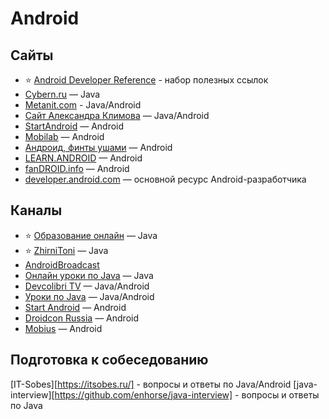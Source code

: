 # Android

##  Сайты

- ⭐ [Android Developer Reference](https://github.com/ImangazalievM/android-developer-reference) - набор полезных ссылок
- [Cybern.ru](http://cybern.ru) — Java  
- [Metanit.com](https://metanit.com/java) - Java/Android  
- [Сайт Александра Климова](http://developer.alexanderklimov.ru/) — Java/Android  
- [StartAndroid](http://startandroid.ru) — Android  
- [Mobilab](http://www.mobilab.ru/androiddev/blog.html) — Android    
- [Андроид, финты ушами](http://dolbodub.blogspot.ru/) — Android  
- [LEARN.ANDROID](http://learn-android.ru/index.html) — Android  
- [fanDROID.info](http://fandroid.info) — Android  
- [developer.android.com](http://developer.android.com/) — основной ресурс Android-разработчика

## Каналы

- ⭐ [Образование онлайн](http://www.youtube.com/user/JavaOOP) — Java
- ⭐ [ZhirniToni](http://www.youtube.com/user/ZhirniToni) — Java  
- [AndroidBroadcast](https://www.youtube.com/c/AndroidBroadcast)
- [Онлайн уроки по Java](http://www.youtube.com/user/ytkach) — Java  
- [Devcolibri TV](http://www.youtube.com/user/devcolibri) — Java/Android  
- [Уроки по Java](http://www.youtube.com/user/itlift/) — Java/Android  
- [Start Android](http://www.youtube.com/user/vitaxafication) — Android
- [Droidcon Russia](https://www.youtube.com/channel/UC0b8zl2j1Qo6Xa7UHwfGd8A) — Android  
- [Mobius](https://www.youtube.com/channel/UCG70q1HRspLdd93HW94WS-A) — Android

## Подготовка к собеседованию

[IT-Sobes][https://itsobes.ru/] - вопросы и ответы по Java/Android
[java-interview][https://github.com/enhorse/java-interview] - вопросы и ответы по Java
